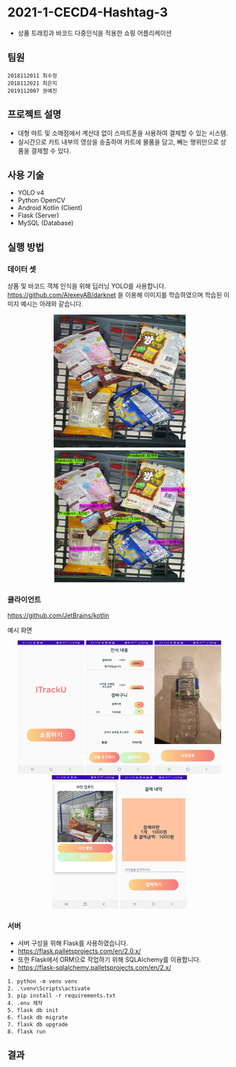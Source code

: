 # 2021-1-CECD4-Hashtag-3
* 상품 트래킹과 바코드 다중인식을 적용한 쇼핑 어플리케이션

## 팀원
```
2018112011 최수정   
2018112021 최은지   
2019112007 권예진
```

## 프로젝트 설명
* 대형 마트 및 소매점에서 계산대 없이 스마트폰을 사용하여 결제할 수 있는 시스템.   
* 실시간으로 카트 내부의 영상을 송출하여 카트에 물품을 담고, 빼는 행위만으로 상품을 결제할 수 있다.   
      

## 사용 기술
* YOLO v4
* Python OpenCV
* Android Kotlin (Client)
* Flask (Server)
* MySQL (Database)
       
              
## 실행 방법
### 데이터 셋
상품 및 바코드 객체 인식을 위해 딥러닝 YOLO를 사용합니다.    
https://github.com/AlexeyAB/darknet 을 이용해 이미지를 학습하였으며 학습된 이미지 예시는 아래와 같습니다. 

<p align="center">
    <img src="/image-train/input.PNG" width="300" height="300" >
    <img src="/image-train/output.PNG" width="300" height="300" >
</p>

### 클라이언트
https://github.com/JetBrains/kotlin

예시 화면
<p align="center">
    <img src="/image-train/1.jpg" width="150" height="300" >
    <img src="/image-train/2.jpg" width="150" height="300" >
    <img src="/image-train/3.jpg" width="150" height="300" >
    <img src="/image-train/4.jpg" width="150" height="300" >
    <img src="/image-train/5.jpg" width="150" height="300" >
</p>

       
### 서버
* 서버 구성을 위해 Flask를 사용하였습니다.   
* https://flask.palletsprojects.com/en/2.0.x/     
* 또한 Flask에서 ORM으로 작업하기 위해 SQLAlchemy를 이용합니다.     
* https://flask-sqlalchemy.palletsprojects.com/en/2.x/     

```
1. python -m venv venv
2. .\venv\Scripts\activate
3. pip install -r requirements.txt
4. .env 제작
5. flask db init
6. flask db migrate
7. flask db upgrade
8. flask run
```

## 결과
